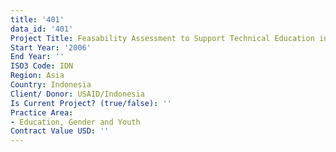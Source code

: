 ```yaml
---
title: '401'
data_id: '401'
Project Title: Feasability Assessment to Support Technical Education in Aech Province
Start Year: '2006'
End Year: ''
ISO3 Code: IDN
Region: Asia
Country: Indonesia
Client/ Donor: USAID/Indonesia
Is Current Project? (true/false): ''
Practice Area:
- Education, Gender and Youth
Contract Value USD: ''
---
```


